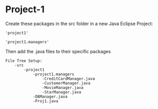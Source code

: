 # Project-1

Create these packages in the src folder in a new Java Eclipse Project:

    'project1'

    'project1.managers'
    
Then add the .java files to their specific packages

```
File Tree Setup:
    -src
        -project1
            -project1.managers
                -CreditCardManager.java
                -CustomerManager.java
                -MovieManager.java
                -StarManager.java
            -DBManager.java
            -Proj1.java
```
